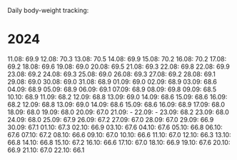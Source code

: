Daily body-weight tracking:

# 2024

11.08: 69.9
12.08: 70.3
13.08: 70.5
14.08: 69.9
15.08: 70.2
16.08: 70.2
17.08: 69.2
18.08: 69.6
19.08: 69.0
20.08: 69.5
21.08: 69.3
22.08: 69.8
22.08: 69.9
23.08: 69.2
24.08: 69.3
25.08: 69.0
26.08: 69.3
27.08: 69.2
28.08: 69.1
29.08: 69.0
30.08: 69.0
31.08: 68.9
01.09: 69.0
02.09: 68.9
03.09: 68.6
04.09: 68.9
05.09: 68.9
06.09: 69.1
07.09: 68.9
08.09: 69.8
09.09: 68.5
10.10: 68.9
11.09: 68.2
12.09: 68.8
13.09: 69.0
14.09: 68.6
15.09: 68.6
16.09: 68.2
12.09: 68.8
13.09: 69.0
14.09: 68.6
15.09: 68.6
16.09: 68.9
17.09: 68.0
18.09: 68.0
19.09: 68.0
20.09: 67.0
21.09:  -
22.09:  -
23.09: 68.2
23.09: 68.0
24.09: 68.0
25.09: 67.9
26.09: 67.2
27.09: 67.0
28.09: 67.0
29.09: 66.9
30.09: 67.1
01.10: 67.3
02.10: 66.9
03.10: 67.6
04.10: 67.6
05.10: 66.8
06.10: 67.6
07.10: 67.2
08.10: 66.6
09.10: 67.0
10.10: 66.6
11.10: 67.0
12.10: 66.3
13.10: 66.8
14.10: 66.8
15.10: 67.2
16.10: 66.6
17.10: 67.0
18.10: 66.9
19.10: 67.6
20.10: 66.9
21.10: 67.0
22.10: 66.1
